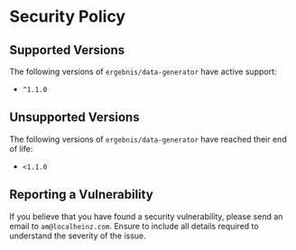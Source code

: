 # Security Policy

## Supported Versions

The following versions of `ergebnis/data-generator` have active support:

- `^1.1.0`

## Unsupported Versions

The following versions of `ergebnis/data-generator` have reached their end of life:

- `<1.1.0`

## Reporting a Vulnerability

If you believe that you have found a security vulnerability, please send an email to `am@localheinz.com`. Ensure to include all details required to understand the severity of the issue.
